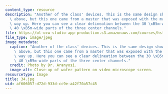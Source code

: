 ```yaml
---
content_type: resource
description: "Another of the class' devices. This is the same design shown two photos\
  \ above, but this one came from a master that was exposed with the mask the right\
  \ way up. Here you can see a clear delineation between the 30 \xB5m-wide and the\
  \ 40 \xB5m-wide parts of the three center channels."
file: https://ol-ocw-studio-app-production.s3.amazonaws.com/courses/hst-410j-projects-in-microscale-engineering-for-the-life-sciences-spring-2007/af606057d72d933dcc9ea42f70a57c45_34.jpg
file_type: image/jpeg
image_metadata:
  caption: "Another of the class' devices. This is the same design shown two photos\
    \ above, but this one came from a master that was exposed with the mask the right\
    \ way up. Here you can see a clear delineation between the 30 \xB5m-wide and the\
    \ 40 \xB5m-wide parts of the three center channels."
  credit: Photo by Dr. Aranyosi.
  image-alt: Close-up of wafer pattern on video microscope screen.
resourcetype: Image
title: 34.jpg
uid: af606057-d72d-933d-cc9e-a42f70a57c45
---
```

